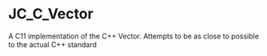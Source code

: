 # JC_C_Vector
A C11 implementation of the C++ Vector. Attempts to be as close to possible to the actual C++ standard
